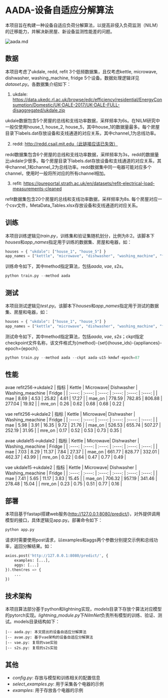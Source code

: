 # AADA-设备自适应分解算法

本项目旨在构建一种设备自适应负荷分解算法，以提高非侵入负荷监测（NILM）的迁移能力，并解决新房屋、新设备监测性能差的问题。

![aada.md](aada.png)

## 数据
本项目考虑了ukdale, redd, refit 3个低频数据集，且仅考虑kettle, microwave, dishwasher, washing_machine, fridge 5个设备。数据处理逻辑详见$dataset.py$。各数据集介绍如下：
1. ukdale: https://data.ukedc.rl.ac.uk/browse/edc/efficiency/residential/EnergyConsumption/Domestic/UK-DALE-2017/UK-DALE-FULL-disaggregated/ukdale.zip

ukdale数据包含5个房屋的总线和支线功率数据，采样频率为6s。在NILM研究中一般仅使用house_1, house_2, house_5，其中house_1的数据量最多。每个房屋目录下labels.dat存放设备和支线通道的对应关系，其中channel_1为总线功率。

2. redd: http://redd.csail.mit.edu（此链接应该已失效）

redd数据集包含6个房屋的总线和支线功率数据，采样频率为3s，redd的数据量比ukdale少很多。每个房屋目录下labels.dat存放设备和支线通道的对应关系，其中channel_1和channel_2为总线功率。redd数据集中同一电器可能对应多个channel，使用时一般将所对应的所有channel相加。

3. refit: https://pureportal.strath.ac.uk/en/datasets/refit-electrical-load-measurements-cleaned

refit数据集包含20个房屋的总线和支线功率数据，采样频率为8s. 每个房屋对应一个csv文件，MetaData_Tables.xlsx存放设备和支线通道的对应关系。


## 训练
本项目训练逻辑见$train.py$，训练集和验证集随机划分，比例为8:2。该脚本下$houses$和$app\_names$指定用于训练的数据集、房屋和电器，如：
```python
houses = { "ukdale": ["house_1", "house_5"] }
app_names = ["kettle", "microwave", "dishwasher", "washing_machine", "fridge"]
```
训练命令如下，其中method指定算法，包括$aada$, $vae$, $s2s$。

```python
python train.py --method aada
```

## 测试
本项目测试逻辑见$test.py$。该脚本下$houses$和$app\_names$指定用于测试的数据集、房屋和电器，如：
```python
houses = { "ukdale": ["house_1", "house_5"] }
app_names = ["kettle", "microwave", "dishwasher", "washing_machine", "fridge"]
```
测试命令如下，其中method指定算法，包括$aada$, $vae$, $s2s$；ckpt指定checkpoint文件名称，该文件格式为{method}-{set}(house_ids)-{appliances}-epoch={epoch}.

```python
python train.py --method aada --ckpt aada-u15-kmdwf-epoch=87
```

## 性能


avae refit256->ukdale2 
| 指标 | Kettle | Microwave| Dishwasher | Washing_meachine | Fridge |
| :----: | :----: | :----: | :----: | :----: | :----: |
| mae | 8.69 | 4.53 | 25.82 | 4.61 | 17.27 |
| mae_on | 778.59 | 782.85 | 806.88 | 277.04 | 19.92 |
| mre_on | 0.26 | 0.62 | 0.68 | 0.68 | 0.22 |

vae refit256->ukdale2 
| 指标 | Kettle | Microwave| Dishwasher | Washing_meachine | Fridge |
| :----: | :----: | :----: | :----: | :----: | :----: |
| mae | 5.98 | 3.91 | 16.35 | 9.72 | 21.76 |
| mae_on | 526.53 | 655.74 | 507.27 | 252.19 | 31.95 |
| mre_on | 0.17 | 0.52 | 0.53 | 0.73 | 0.35 |

avae ukdale15->ukdale2 
| 指标 | Kettle | Microwave| Dishwasher | Washing_meachine | Fridge |
| :----: | :----: | :----: | :----: | :----: | :----: |
| mae | 7.03 | 8.29 | 11.37 | 7.84 | 27.37 |
| mae_on | 661.77 | 828.77 | 332.01 | 462.37 | 43.99 |
| mre_on | 0.22 | 0.64 | 0.47 | 0.77 | 0.49 |


vae ukdale15->ukdale2 
| 指标 | Kettle | Microwave| Dishwasher | Washing_meachine | Fridge |
| :----: | :----: | :----: | :----: | :----: | :----: |
| mae | 7.41 | 5.65 | 11.17 | 3.83 | 15.45 |
| mae_on | 706.32 | 957.19 | 341.46 | 278.48 | 15.04 |
| mre_on | 0.23 | 0.75 | 0.51 | 0.77 | 0.16 |



## 部署
本项目基于fastapi搭建web服务(http://127.0.0.1:8080/predict/)，对外提供调用模型的接口，具体逻辑见app.py。部署命令如下：
```python
python app.py
```
请求时需要使用post请求，以examples和aggs两个参数分别提交示例和总线功率，返回分解结果。如：
```python
axios.post('http://127.0.0.1:8080/predict/', {
    examples: [...],
    aggs: [...]
}).then(res => {
    ...
})
```


## 技术架构

本项目算法部分基于python和lightning实现，$models$目录下存放个算法对应模型的pytorch实现。$lightning\_module.py$下$NilmNet$负责所有模型的训练、验证、测试。models目录结构如下：

```
|-- aada.py: 本文提出的设备自适应分解算法
|-- avae.py: 基于vae架构的设备自适应分解算法
|-- vae.py: 复现的vae实验
|-- s2s.py: 复现的s2s实验
```



## 其他
- $config.py$: 存放与模型和训练相关的配置信息
- $select\_examples.py$: 用于采集各个电器的示例
- $examples$: 用于存放各个电器的示例


